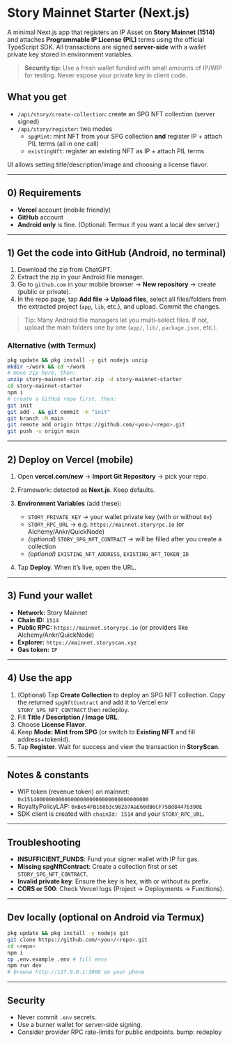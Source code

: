 # Story Mainnet Starter (Next.js)

A minimal Next.js app that registers an IP Asset on **Story Mainnet (1514)** and attaches **Programmable IP License (PIL)** terms using the official TypeScript SDK. All transactions are signed **server-side** with a wallet private key stored in environment variables.

> **Security tip:** Use a fresh wallet funded with small amounts of IP/WIP for testing. Never expose your private key in client code.

## What you get

- `/api/story/create-collection`: create an SPG NFT collection (server signed)
- `/api/story/register`: two modes
  - `spgMint`: mint NFT from your SPG collection **and** register IP + attach PIL terms (all in one call)
  - `existingNft`: register an existing NFT as IP + attach PIL terms

UI allows setting title/description/image and choosing a license flavor.

---

## 0) Requirements

- **Vercel** account (mobile friendly)
- **GitHub** account
- **Android only** is fine. (Optional: Termux if you want a local dev server.)

---

## 1) Get the code into GitHub (Android, no terminal)

1. Download the zip from ChatGPT.
2. Extract the zip in your Android file manager.
3. Go to `github.com` in your mobile browser → **New repository** → create (public or private).
4. In the repo page, tap **Add file → Upload files**, select all files/folders from the extracted project (`app`, `lib`, etc.), and upload. Commit the changes.

> Tip: Many Android file managers let you multi-select files. If not, upload the main folders one by one (`app/`, `lib/`, `package.json`, etc.).

### Alternative (with Termux)

```bash
pkg update && pkg install -y git nodejs unzip
mkdir ~/work && cd ~/work
# move zip here, then:
unzip story-mainnet-starter.zip -d story-mainnet-starter
cd story-mainnet-starter
npm i
# create a GitHub repo first, then:
git init
git add . && git commit -m "init"
git branch -M main
git remote add origin https://github.com/<you>/<repo>.git
git push -u origin main
```

---

## 2) Deploy on Vercel (mobile)

1. Open **vercel.com/new** → **Import Git Repository** → pick your repo.
2. Framework: detected as **Next.js**. Keep defaults.
3. **Environment Variables** (add these):
   - `STORY_PRIVATE_KEY` → your wallet private key (with or without `0x`)
   - `STORY_RPC_URL` → e.g. `https://mainnet.storyrpc.io` (or Alchemy/Ankr/QuickNode)
   - *(optional)* `STORY_SPG_NFT_CONTRACT` → will be filled after you create a collection
   - *(optional)* `EXISTING_NFT_ADDRESS`, `EXISTING_NFT_TOKEN_ID`

4. Tap **Deploy**. When it’s live, open the URL.

---

## 3) Fund your wallet

- **Network:** Story Mainnet
- **Chain ID:** `1514`
- **Public RPC:** `https://mainnet.storyrpc.io` (or providers like Alchemy/Ankr/QuickNode)
- **Explorer:** `https://mainnet.storyscan.xyz`
- **Gas token:** `IP`

---

## 4) Use the app

1. (Optional) Tap **Create Collection** to deploy an SPG NFT collection. Copy the returned `spgNftContract` and add it to Vercel env `STORY_SPG_NFT_CONTRACT` then redeploy.
2. Fill **Title / Description / Image URL**.
3. Choose **License Flavor**.
4. Keep **Mode: Mint from SPG** (or switch to **Existing NFT** and fill address+tokenId).
5. Tap **Register**. Wait for success and view the transaction in **StoryScan**.

---

## Notes & constants

- WIP token (revenue token) on mainnet: `0x1514000000000000000000000000000000000000`
- RoyaltyPolicyLAP: `0xBe54FB168b3c982b7AaE60dB6CF75Bd8447b390E`
- SDK client is created with `chainId: 1514` and your `STORY_RPC_URL`.

---

## Troubleshooting

- **INSUFFICIENT_FUNDS**: Fund your signer wallet with IP for gas.
- **Missing spgNftContract**: Create a collection first or set `STORY_SPG_NFT_CONTRACT`.
- **Invalid private key**: Ensure the key is hex, with or without `0x` prefix.
- **CORS or 500**: Check Vercel logs (Project → Deployments → Functions).

---

## Dev locally (optional on Android via Termux)

```bash
pkg update && pkg install -y nodejs git
git clone https://github.com/<you>/<repo>.git
cd <repo>
npm i
cp .env.example .env # fill envs
npm run dev
# browse http://127.0.0.1:3000 on your phone
```

---

## Security

- Never commit `.env` secrets.
- Use a burner wallet for server-side signing.
- Consider provider RPC rate-limits for public endpoints.
bump: redeploy
